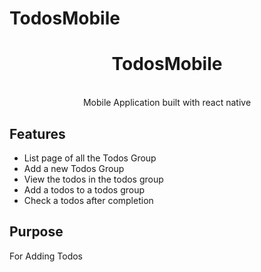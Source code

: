 # TodosMobile
<div align="center">
  <h1>TodosMobile</h1>
  <br> Mobile Application built with react native
</div>

## Features
- List page of all the Todos Group
- Add a new Todos Group
- View the todos in the todos group
- Add a todos to a todos group
- Check a todos after completion

## Purpose
For Adding Todos

